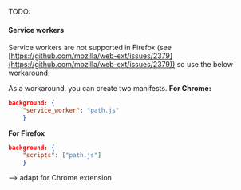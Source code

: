 TODO:
#### Service workers
Service workers are not supported in Firefox (see [https://github.com/mozilla/web-ext/issues/2379](https://github.com/mozilla/web-ext/issues/2379)) so use the below workaround:

As a workaround, you can create two manifests.
**For Chrome:**
```json
background: {  
    "service_worker": "path.js"  
    }  
```
**For Firefox**
```json
background: {  
    "scripts": ["path.js"]  
    }
```
--> adapt for Chrome extension
